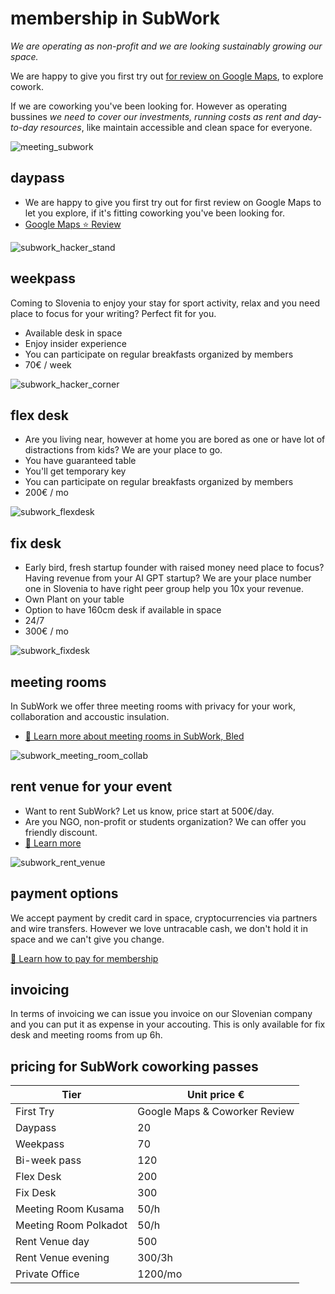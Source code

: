 # membership in SubWork

_We are operating as non-profit and we are looking sustainably growing our space._

We are happy to give you first try out [for review on Google Maps](https://g.page/r/CWs7EEKFN9-zEBE/review), to explore cowork. 

If we are coworking you've been looking for. However as operating bussines _we need to cover our investments, running costs as rent and day-to-day resources_, like maintain accessible and clean space for everyone.

![meeting_subwork](pics/subwork_meeting.png)

daypass
---
- We are happy to give you first try out for first review on Google Maps to let you explore, if it's fitting coworking you've been looking for.
- [Google Maps ⭐️ Review](https://g.page/r/CWs7EEKFN9-zEBE/review)

![subwork_hacker_stand](pics/subwork_hacker_stand.png)

weekpass
---
Coming to Slovenia to enjoy your stay for sport activity, relax and you need place to focus for your writing? Perfect fit for you. 
- Available desk in space
- Enjoy insider experience
- You can participate on regular breakfasts organized by members
- 70€ / week

![subwork_hacker_corner](pics/subwork_hacker_zoom.png)

flex desk
---

- Are you living near, however at home you are bored as one or have lot of distractions from kids? We are your place to go.
- You have guaranteed table
- You'll get temporary key
- You can participate on regular breakfasts organized by members
- 200€ / mo

![subwork_flexdesk](pics/subwork_flexdesk.jpeg)

fix desk
---


- Early bird, fresh startup founder with raised money need place to focus? Having revenue from your AI GPT startup? We are your place number one in Slovenia to have right peer group help you 10x your revenue.
- Own Plant on your table
- Option to have 160cm desk if available in space
- 24/7
- 300€ / mo

![subwork_fixdesk](pics/subwork_fixdesk.jpeg)

meeting rooms
---
In SubWork we offer three meeting rooms with privacy for your work, collaboration and accoustic insulation.
- [📖 Learn more about meeting rooms in SubWork, Bled](./book-meeting-room-bled.md)

![subwork_meeting_room_collab](pics/subwork_meeting_collab.png)

rent venue for your event
---

- Want to rent SubWork? Let us know, price start at 500€/day. 
- Are you NGO, non-profit or students organization? We can offer you friendly discount.
- [📖 Learn more](./rent-subwork-venue-in-bled.md)

![subwork_rent_venue](pics/subwork_venue.png)

payment options
---
We accept payment by credit card in space, cryptocurrencies via partners and wire transfers. 
However we love untracable cash, we don't hold it in space and we can't give you change.

[📖 Learn how to pay for membership](./payment-options.md)


invoicing
---
In terms of invoicing we can issue you invoice on our Slovenian company and you can put it as expense in your accouting. This is only available for fix desk and meeting rooms from up 6h.

pricing for SubWork coworking passes
---

| Tier | Unit price € | 
| --- | --- | 
| First Try | Google Maps & Coworker Review  
| Daypass | 20 
| Weekpass | 70 
| Bi-week pass | 120 
| Flex Desk | 200 
| Fix Desk | 300 
| Meeting Room Kusama |  50/h 
| Meeting Room Polkadot | 50/h
| Rent Venue day | 500
| Rent Venue evening | 300/3h
| Private Office | 1200/mo
